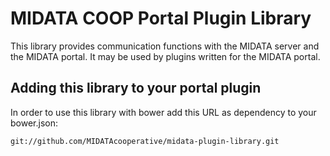 MIDATA COOP Portal Plugin Library
=============================

This library provides communication functions with the MIDATA server and the MIDATA portal.
It may be used by plugins written for the MIDATA portal.

Adding this library to your portal plugin
-------
In order to use this library with bower add this URL as dependency to your bower.json:
```
git://github.com/MIDATAcooperative/midata-plugin-library.git
```

